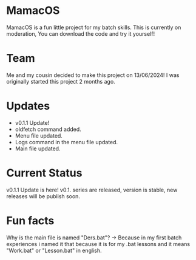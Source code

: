 
# MamacOS
MamacOS is a fun little project for my batch skills. This is currently on moderation,
You can download the code and try it yourself!

# Team
Me and my cousin decided to make this project on 13/06/2024! I was originally started this project 2 months ago.

# Updates
- v0.1.1 Update!
- oldfetch command added.
- Menu file updated. 
- Logs command in the menu file updated. 
- Main file updated. 

# Current Status
v0.1.1 Update is here! v0.1. series are released, version is stable,
new releases will be publish soon.

# Fun facts
Why is the main file is named "Ders.bat"?
-> Because in my first batch experiences i named it that because
it is for my .bat lessons and it means "Work.bat" or "Lesson.bat" in english.